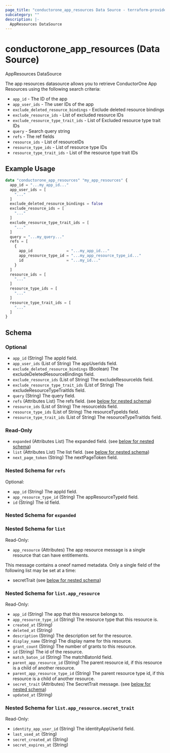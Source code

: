 ```yaml
---
page_title: "conductorone_app_resources Data Source - terraform-provider-conductorone"
subcategory: ""
description: |-
  AppResources DataSource
---
```


# conductorone_app_resources (Data Source)

AppResources DataSource

The app resources datasource allows you to retrieve ConductorOne App Resources using the following search criteria:

* `app_id` - The ID of the app
* `app_user_ids` - The user IDs of the app
* `exclude_deleted_resource_bindings` - Exclude deleted resource bindings
* `exclude_resource_ids` - List of excluded resource IDs
* `exclude_resource_type_trait_ids` - List of Excluded resource type trait IDs
* `query` - Search query string
* `refs` - The ref fields
* `resource_ids` - List of resourceIDs
* `resource_type_ids` - List of resource type IDs
* `resource_type_trait_ids` - List of the resource type trait IDs

## Example Usage

```terraform
data "conductorone_app_resources" "my_app_resources" {
  app_id = "...my_app_id..."
  app_user_ids = [
    "..."
  ]
  exclude_deleted_resource_bindings = false
  exclude_resource_ids = [
    "..."
  ]
  exclude_resource_type_trait_ids = [
    "..."
  ]
  query = "...my_query..."
  refs = [
    {
      app_id               = "...my_app_id..."
      app_resource_type_id = "...my_app_resource_type_id..."
      id                   = "...my_id..."
    }
  ]
  resource_ids = [
    "..."
  ]
  resource_type_ids = [
    "..."
  ]
  resource_type_trait_ids = [
    "..."
  ]
}
```

<!-- schema generated by tfplugindocs -->
## Schema

### Optional

- `app_id` (String) The appId field.
- `app_user_ids` (List of String) The appUserIds field.
- `exclude_deleted_resource_bindings` (Boolean) The excludeDeletedResourceBindings field.
- `exclude_resource_ids` (List of String) The excludeResourceIds field.
- `exclude_resource_type_trait_ids` (List of String) The excludeResourceTypeTraitIds field.
- `query` (String) The query field.
- `refs` (Attributes List) The refs field. (see [below for nested schema](#nestedatt--refs))
- `resource_ids` (List of String) The resourceIds field.
- `resource_type_ids` (List of String) The resourceTypeIds field.
- `resource_type_trait_ids` (List of String) The resourceTypeTraitIds field.

### Read-Only

- `expanded` (Attributes List) The expanded field. (see [below for nested schema](#nestedatt--expanded))
- `list` (Attributes List) The list field. (see [below for nested schema](#nestedatt--list))
- `next_page_token` (String) The nextPageToken field.

<a id="nestedatt--refs"></a>
### Nested Schema for `refs`

Optional:

- `app_id` (String) The appId field.
- `app_resource_type_id` (String) The appResourceTypeId field.
- `id` (String) The id field.


<a id="nestedatt--expanded"></a>
### Nested Schema for `expanded`


<a id="nestedatt--list"></a>
### Nested Schema for `list`

Read-Only:

- `app_resource` (Attributes) The app resource message is a single resource that can have entitlements.

This message contains a oneof named metadata. Only a single field of the following list may be set at a time:
  - secretTrait (see [below for nested schema](#nestedatt--list--app_resource))

<a id="nestedatt--list--app_resource"></a>
### Nested Schema for `list.app_resource`

Read-Only:

- `app_id` (String) The app that this resource belongs to.
- `app_resource_type_id` (String) The resource type that this resource is.
- `created_at` (String)
- `deleted_at` (String)
- `description` (String) The description set for the resource.
- `display_name` (String) The display name for this resource.
- `grant_count` (String) The number of grants to this resource.
- `id` (String) The id of the resource.
- `match_baton_id` (String) The matchBatonId field.
- `parent_app_resource_id` (String) The parent resource id, if this resource is a child of another resource.
- `parent_app_resource_type_id` (String) The parent resource type id, if this resource is a child of another resource.
- `secret_trait` (Attributes) The SecretTrait message. (see [below for nested schema](#nestedatt--list--app_resource--secret_trait))
- `updated_at` (String)

<a id="nestedatt--list--app_resource--secret_trait"></a>
### Nested Schema for `list.app_resource.secret_trait`

Read-Only:

- `identity_app_user_id` (String) The identityAppUserId field.
- `last_used_at` (String)
- `secret_created_at` (String)
- `secret_expires_at` (String)